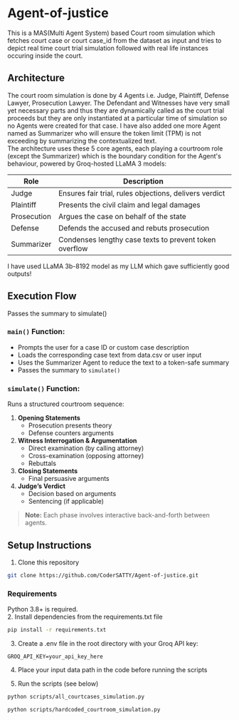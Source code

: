 # Agent-of-justice
This is a MAS(Multi Agent System) based Court room simulation which fetches court case or court case_id from the dataset as input and tries to depict real time court trial simulation followed with real life instances occuring inside the court. 

## Architecture 
The court room simulation is done by 4 Agents i.e. Judge, Plaintiff, Defense Lawyer, Prosecution Lawyer. The Defendant and Witnesses have very small yet necessary parts and thus they are dynamically called as the court trial proceeds but they are only instantiated at a particular time of simulation so no Agents were created for that case. I have also added one more Agent named as Summarizer who will ensure the token limit (TPM) is not exceeding by summarizing the contextualized text.       
The architecture uses these 5 core agents, each playing a courtroom role (except the Summarizer) which is the boundary condition for the Agent's behaviour, powered by Groq-hosted LLaMA 3 models:

| Role| Description |
|----------|----------|
| Judge | Ensures fair trial, rules objections, delivers verdict |
| Plaintiff	 | Presents the civil claim and legal damages| 
|  Prosecution	 | Argues the case on behalf of the state| 
| Defense	 | Defends the accused and rebuts prosecution | 
| Summarizer | Condenses lengthy case texts to prevent token overflow| 

I have used LLaMA 3b-8192 model as my LLM which gave sufficiently good outputs!
## Execution Flow


Passes the summary to simulate()
### `main()` Function:
- Prompts the user for a case ID or custom case description
- Loads the corresponding case text from data.csv or user input
- Uses the Summarizer Agent to reduce the text to a token-safe summary
- Passes the summary to `simulate()`

### `simulate()` Function:
Runs a structured courtroom sequence:
1. **Opening Statements**
   - Prosecution presents theory
   - Defense counters arguments
2. **Witness Interrogation & Argumentation**
   - Direct examination (by calling attorney)
   - Cross-examination (opposing attorney)
   - Rebuttals
3. **Closing Statements**
   - Final persuasive arguments
4. **Judge’s Verdict**
   - Decision based on arguments
   - Sentencing (if applicable)

> **Note:** Each phase involves interactive back-and-forth between agents. 

## Setup Instructions
1. Clone this repository
```bash
git clone https://github.com/CoderSATTY/Agent-of-justice.git
```
### Requirements

Python 3.8+ is required.\
2. Install dependencies from the requirements.txt file
```bash
pip install -r requirements.txt
```
3. Create a .env file in the root directory with your Groq API key:

```env
GROQ_API_KEY=your_api_key_here
```
4. Place your input data path in the code before running the scripts

5. Run the scripts (see below)
```bash
python scripts/all_courtcases_simulation.py
```
```bash
python scripts/hardcoded_courtroom_simulation.py
```

